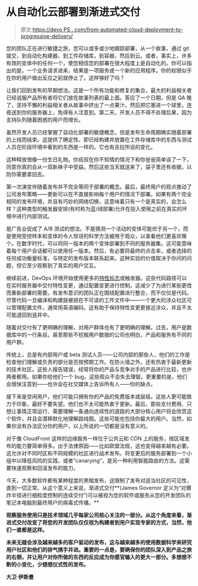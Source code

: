 # 从自动化云部署到渐进式交付

> 原文:[https://devo PS . com/from-automated-cloud-deployment-to-progressive-delivery/](https://devops.com/from-automated-cloud-deployment-to-progressive-delivery/)

您的团队正在进行敏捷之旅，您可以或多或少地跟踪部署，从一个故事，通过 git 提交，到自动化构建器，到工件存储库，到容器，然后到云。或者，事实上，许多有效的变体中的任何一个，使您相信您的部署在很大程度上是自动化的。你可以指出的是，一个业务请求进来，结果是一项服务或一个新的应用程序。你的权限似乎在你的用户做出反应之前就停止了。这样够好了吗？

让我们回到发布的早期想法。这是一个所有功能和修复的集合，最大的利益相关者已经说服产品所有者将它们放在故事列表的最上面。答应了一个日期，但是 QA 晚了，坚持不懈的利益相关者从故事中挤出了一点果汁。然后把它塞进一个球里，连夜送到你的服务器上，免得有人注意到。第二天，开发人员不得不处理后果，因为支持队列随着困惑的用户而增长。

虽然开发人员已经掌握了自动化部署的敏捷概念，但是发布生命周期确实随着部署的上线而结束。这提供了确定性，即已经构建并放置在工件存储库中的东西与测试人员在阶段环境中看到的东西是一样的。它也有吉拉所说的变化。

这种释放很像一份生日礼物。你叔叔在你不知情的情况下和你爸爸简单谈了一下，同意你真的会从一双新袜子中受益。然后这些当天就送来了，袋子里还有收据，以防你需要拿回去。

第一次演变伴随着发布并不完全等同于部署的概念。最后，最终用户的观点推动了公司发布策略——更新可以在不直接影响每个用户的情况下部署。如果有两个完全相同的发布环境，并且有巧妙的网络切换，这意味着只有一个是真实的，会怎么样？这种类型的触发器安排(有时称为蓝/绿部署)允许在投入使用之前在真实的环境中进行内部测试。

是广告业促成了 A/B 测试的想法。不是猜测一个活动的变体可能优于另一个，而是使用受控样本和变体的令人惊讶的科学方法被用于观众，以查看他们更喜欢哪个。在数字时代，可以将同一版本的两个变体部署到不同的服务器集。这可能意味着每个用户会话都可以使用任一版本。然后，有必要将最终的点击率，或者选择的任何成功衡量标准，与特定的发布版本联系起来。这种实验的价值取决于你问的问题，但它至少观察到了真实的用户交互。

继续前进，DevOps 环境开始使用更多的[特性标志](https://devops.com/how-product-managers-can-take-back-control-with-feature-flags/)或触发器。这些代码路径可以在实时服务器中交付特性变更，通过配置变更进行控制。这减少了为进行某些更改而重新部署的需要。有发布意识的团队正在围绕配置进行整合，而不仅仅是代码。尽管代码一旦编译和构建就被锁在不可读的工件文件中——一个更大的涉众社区可以管理配置文件，通常用英语编码。这有助于保持特性变更更接近涉众，并且不太可能退回到竖井中。

随着对交付有了更明确的理解，对用户群体也有了更明确的理解。过去，用户是数据库中的一行条目。甚至那些不挖掘用户数据的公司也明白，产品和服务有不同的用户群。

传统上，总是有内部用户或 beta 测试人员——公司内部的那些人，他们的工作是检查他们理解或负责的部分是否按预期工作。在防火墙之外，还有热衷于最新更新的技术社区。这些人报告错误，经常将你的产品与竞争对手的产品进行比较，也许两者都用。如果你给他们一个 bug，这些观众不会失去理智。更重要的是，他们会很快注意到——也许会在社交媒体上告诉所有人——你的缺点。

接下来是空闲用户，他们可能只拥有你的产品的免费版本或层级。这些人更可能致力于印象，最好不要失望。他们也不太可能热衷于更新。最后，那些支付费用、只想让事情正常运行、需要理解一条通向连续性的道路的大部分核心用户将会欣赏这个软件，并且会潜移默化地理解路线图。这些可能也包括你最大的用户。当然，如果你没有办法区分你的用户，以上所说的一切都是没有意义的。

对于像 CloudFront 这样的边缘服务一样位于公共云和 CDN 上的服务，按区域发布的能力要简单得多。出于法律原因——比如欧盟法规，这也变得越来越有必要。这允许对不同时区和不同规模的社区进行战术发布。将变更后的服务部署到一个小组中以降低风险的实践，或者“canarying”，是另一种利用智能路由的方法。这需要快速观察和回滚发布的能力。

今天，大多数软件都有某种程度的黑暗发布，这限制了发布对适当社区的可见性，直到一切正常。从这个意义上来说，渐进式交付**(James Governor 定义为“对爆炸半径进行细粒度控制的连续交付”)可以被视为您的软件或服务从您的开发团队的笔记本电脑到最终用户的病毒式传播。**

**观察服务使用只是技术领域几乎每家公司核心关注的一部分。从这个角度来看，渐进式交付改变了将您的开发团队仅仅视为构建者到用户实现专家的方式，当然，他们一直都是这样。**

**未来无疑会涉及越来越多的客户驱动的发布，这与越来越多的使用数据科学来研究用户社区和他们的排气携手并进。重要的一点是，要确保你的团队深入到产品之旅的右侧，并让用户对你所做的东西的反应成为你感官输入的更大一部分。多想想不断的小变化，少想想仪式性的发布。**

**大卫·伊斯曼**